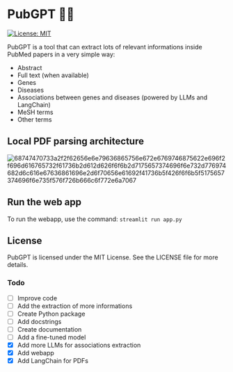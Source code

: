# PubGPT 💉📄

[![License: MIT](https://img.shields.io/badge/License-MIT-yellow.svg)](https://opensource.org/licenses/MIT)

PubGPT is a tool that can extract lots of relevant informations inside PubMed papers in a very simple way:

- Abstract
- Full text (when available)
- Genes
- Diseases
- Associations between genes and diseases (powered by LLMs and LangChain)
- MeSH terms
- Other terms

## Local PDF parsing architecture

![68747470733a2f2f62656e6e79636865756e672e6769746875622e696f2f696d616765732f61736b2d612d626f6f6b2d7175657374696f6e732d776974682d6c616e67636861696e2d6f70656e61692f41736b5f426f6f6b5f5175657374696f6e735f576f726b666c6f772e6a7067](https://github.com/dSupertramp/PubGPT/assets/48620457/64ef87f0-4953-42c0-a96f-fe93046f98b9)

## Run the web app

To run the webapp, use the command: `streamlit run app.py`

## License

PubGPT is licensed under the MIT License. See the LICENSE file for more details.

### Todo

- [ ] Improve code
- [ ] Add the extraction of more informations
- [ ] Create Python package
- [ ] Add docstrings
- [ ] Create documentation
- [ ] Add a fine-tuned model
- [x] Add more LLMs for associations extraction
- [x] Add webapp
- [x] Add LangChain for PDFs
